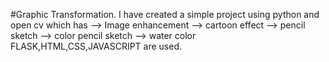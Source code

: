 #Graphic Transformation. 
I have created a simple project using python and open cv which has
--> Image enhancement
--> cartoon effect
--> pencil sketch
--> color pencil sketch
-->  water color
FLASK,HTML,CSS,JAVASCRIPT are used.
